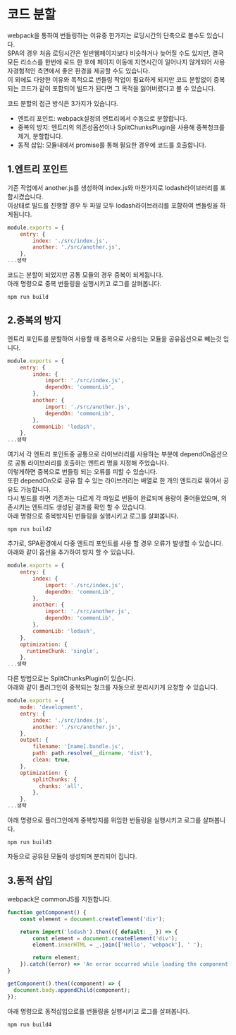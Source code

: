 # 코드 분할
webpack을 통하여 번들링하는 이유중 한가지는 로딩시간의 단축으로 볼수도 있습니다.  
SPA의 경우 처음 로딩시간은 일반웹페이지보다 비슷하거나 늦어질 수도 있지만, 결국 모든 리소스를 한번에 로드 한 후에 페이지 이동에 지연시간이 일어나지 않게되어 사용자경험적인 측면에서 좋은 환경을 제공할 수도 있습니다.  
이 외에도 다양한 이유와 목적으로 번들링 작업이 필요하게 되지만 코드 분할없이 중복되는 코드가 같이 포함되어 빌드가 된다면 그 목적을 잃어버렸다고 볼 수 있습니다.

코드 분할의 접근 방식은 3가지가 있습니다.  
* 엔트리 포인트: webpack설정의 엔트리에서 수동으로 분할합니다.
* 중복의 방지: 엔트리의 의존성옵션이나 SplitChunksPlugin을 사용해 중복청크를 제거, 분할합니다.
* 동적 삽입: 모듈내에서 promise를 통해 필요한 경우에 코드를 호출합니다.

## 1.엔트리 포인트
기존 작업에서 another.js를 생성하여 index.js와 마찬가지로 lodash라이브러리를 포함시켰습니다.  
이상태로 빌드를 진행할 경우 두 파일 모두 lodash라이브러리를 포함하여 번들링을 하게됩니다.  
```javascript
module.exports = {
    entry: {
        index: './src/index.js',
        another: './src/another.js',
    },
...생략
```
코드는 분할이 되었지만 공통 모듈의 경우 중복이 되게됩니다.  
아래 명령으로 중복 번들링을 실행시키고 로그를 살펴봅니다.
```
npm run build
```

## 2.중복의 방지
엔트리 포인트를 분할하여 사용할 때 중복으로 사용되는 모듈을 공유옵션으로 빼는것 입니다.  
```javascript
module.exports = {
    entry: {
        index: {
            import: './src/index.js',
            dependOn: 'commonLib',
        },
        another: {
            import: './src/another.js',
            dependOn: 'commonLib',
        },
        commonLib: 'lodash',
    },
...생략
```
여기서 각 엔트리 포인트중 공통으로 라이브러리를 사용하는 부분에 dependOn옵션으로 공통 라이브러리를 호출하는 엔트리 명을 지정해 주었습니다.  
이렇게하면 중복으로 번들링 되는 오류를 피할 수 있습니다.  
또한 dependOn으로 공유 할 수 있는 라이브러리는 배열로 한 개의 엔트리로 묶어서 공유도 가능합니다.  
다시 빌드를 하면 기존과는 다르게 각 파일로 번들이 완료되며 용량이 줄어들었으며, 의존시키는 엔트리도 생성된 결과를 확인 할 수 있습니다.  
아래 명령으로 중복방지된 번들링을 실행시키고 로그를 살펴봅니다.
```
npm run build2
```
추가로, SPA환경에서 다중 엔트리 포인트를 사용 할 경우 오류가 발생할 수 있습니다.  
아래와 같이 옵션을 추가하여 방지 할 수 있습니다.
```javascript
module.exports = {
    entry: {
        index: {
            import: './src/index.js',
            dependOn: 'commonLib',
        },
        another: {
            import: './src/another.js',
            dependOn: 'commonLib',
        },
        commonLib: 'lodash',
    },
    optimization: {
      runtimeChunk: 'single',
    },
...생략
```

다른 방법으로는 SplitChunksPlugin이 있습니다.  
아래와 같이 플러그인이 중복되는 청크를 자동으로 분리시키게 요청할 수 있습니다.  
```javascript
module.exports = {
    mode: 'development',
    entry: {
        index: './src/index.js',
        another: './src/another.js',
    },
    output: {
        filename: '[name].bundle.js',
        path: path.resolve(__dirname, 'dist'),
        clean: true,
    },
    optimization: {
        splitChunks: {
          chunks: 'all',
        },
    },
...생략
```
아래 명령으로 플러그인에게 중복방지를 위임한 번들링을 실행시키고 로그를 살펴봅니다.
```
npm run build3
```
자동으로 공유된 모듈이 생성되며 분리되어 집니다.

## 3.동적 삽입
webpack은 commonJS를 지원합니다.  
```javascript
function getComponent() {
    const element = document.createElement('div');

    return import('lodash').then(({ default: _ }) => {
        const element = document.createElement('div');
        element.innerHTML = _.join(['Hello', 'webpack'], ' ');

        return element;
    }).catch((error) => 'An error occurred while loading the component');
}

getComponent().then((component) => {
  document.body.appendChild(component);
});
```
아래 명령으로 동적삽입으로를 번들링을 실행시키고 로그를 살펴봅니다.
```
npm run build4
```